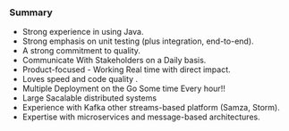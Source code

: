 ### Summary
* Strong experience in using Java.
* Strong emphasis on unit testing (plus integration, end-to-end). 
* A strong commitment to quality.
* Communicate With Stakeholders on a Daily basis.
* Product-focused  - Working Real time with direct impact.
* Loves speed and code quality . 
* Multiple Deployment on the Go Some time Every hour!!
* Large Sacalable distributed systems
* Experience with Kafka other streams-based platform (Samza, Storm).
* Expertise with microservices and message-based architectures.

